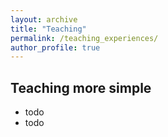 ```yaml
---
layout: archive
title: "Teaching"
permalink: /teaching_experiences/
author_profile: true
---
```


## Teaching more simple
* todo
* todo


